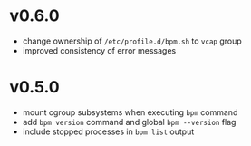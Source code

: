 # v0.6.0

* change ownership of `/etc/profile.d/bpm.sh` to `vcap` group
* improved consistency of error messages

# v0.5.0

* mount cgroup subsystems when executing `bpm` command
* add `bpm version` command and global `bpm --version` flag
* include stopped processes in `bpm list` output
